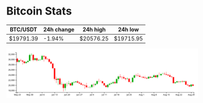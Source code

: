 # Bitcoin Stats

BTC/USDT|24h change|24h high|24h low|
|---|---|---|---|
|$19791.39|-1.94%|$20576.25|$19715.95|

<img src="./chart.svg">
